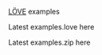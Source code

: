 [L&Ouml;VE][LOVE] examples 

[LOVE]: http://love2d.org


Latest examples.love here

Latest examples.zip  here

